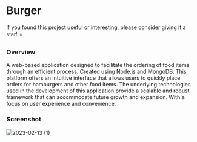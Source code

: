 # Burger

<p>If you found this project useful or interesting, please consider giving it a star! ⭐️</p>

### Overview

<p>A web-based application designed to facilitate the ordering of food items through an efficient process. Created using Node.js and MongoDB. This platform offers an intuitive interface that allows users to quickly place orders for hamburgers and other food items. The underlying technologies used in the development of this application provide a scalable and robust framework that can accommodate future growth and expansion. With a focus on user experience and convenience.</p>

### Screenshot

![2023-02-13 (1)](https://user-images.githubusercontent.com/116832376/218437643-f74c6113-6903-46dd-9cc6-227824c26b60.png)
